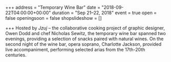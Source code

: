 +++
address = "Temporary Wine Bar"
date = "2018-09-22T04:00:00+00:00"
duration = "Sep 21–22, 2018"
event = true
open = false
openingsoon = false
shopslideshow = []

+++
Hosted by _Jzuj_ – the collaborative cooking project of graphic designer, Owen Dodd and chef Nicholas Sewitz, the temporary wine bar spanned two evenings, providing a selection of snacks paired with natural wines. On the second night of the wine bar, opera soprano, Charlotte Jackson, provided live accompaniment, performing selected arias from the 17th-20th centuries.